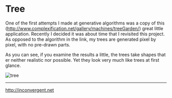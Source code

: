 Tree
=============

One of the first attempts I made at generative algorithms was a copy of this
(http://www.complexification.net/gallery/machines/treeGarden/) great little
application. Recently I decided it was about time that I revisited this
project. As opposed to the algorithm in the link, my trees are generated pixel
by pixel, with no pre-drawn parts.

As you can see, if you examine the results a little, the trees take shapes that
er neither realistic nor possible. Yet they look very much like trees at first
glance.

![tree](http://inconvergent.net/xstatic/img-content/tree_c.jpg "tree")

-----------
http://inconvergent.net

